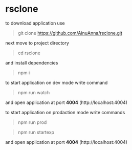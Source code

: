 # rsclone

to download application use

> git clone https://github.com/AinuAnna/rsclone.git

next move to project directory

> cd rsclone

and install dependencies

> npm i

to start application on dev mode write command

> npm run watch

and open application at port **4004** (http://localhost:4004)

to start application on prodaction mode write commands

> npm run prod

> npm run startexp

and open application at port **4004** (http://localhost:4004)
